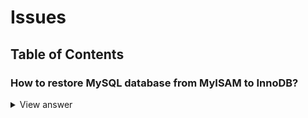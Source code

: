 # Issues

## Table of Contents

### How to restore MySQL database from MyISAM to InnoDB?

<details>
<summary>View answer</summary>

#### Description

- Export innondb database to import.sql file
- Import to database which is under myisam mode (show engines to check if innodb is working)
- The engine change to myisam silently so that all the table change to myisam and remove all the constrain

#### Solution

- backup database by folling command

```
mysqldump -uuser -p database > database.sql
```

- stop mysqld service

```
service mysqld stop
```

- remove some mysql db key file to /tmp/

```
mv /var/lib/mysql/ib... /tmp/
```

- start mysqld service

```
service mysqld start
```

- check ib files and engines

```
ls /var/lib/mysql/;
mysql -uuser -p -e "show engines;";
# should has innodb
```

- remove garbage data by write sql script
- add constrains again

```
alter table table_name add constrains ...;
```

<br>[⬆ Back to top](#table-of-contents)

### why AP <==> AC ssl handshake failed ?

<details>
<summary>View answer</summary>

-by default it should be somewhere around July 2017 when FAP boot up  
-if AP time older than July 2017 cert verify will fail

```js
Certificate failed verification. Error: 9 (certificate is not yet valid)
```

<br>[⬆ Back to top](#table-of-contents)
